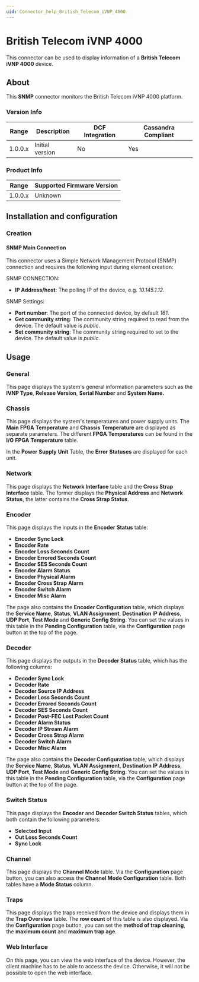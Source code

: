 ```yaml
---
uid: Connector_help_British_Telecom_iVNP_4000
---
```


# British Telecom iVNP 4000

This connector can be used to display information of a **British Telecom iVNP 4000** device.

## About

This **SNMP** connector monitors the British Telecom iVNP 4000 platform.

### Version Info

| Range | Description | DCF Integration | Cassandra Compliant |
|------------------|-----------------|---------------------|-------------------------|
| 1.0.0.x          | Initial version | No                  | Yes                     |

### Product Info

| Range | Supported Firmware Version |
|------------------|-----------------------------|
| 1.0.0.x          | Unknown                     |

## Installation and configuration

### Creation

#### SNMP Main Connection

This connector uses a Simple Network Management Protocol (SNMP) connection and requires the following input during element creation:

SNMP CONNECTION:

- **IP Address/host**: The polling IP of the device, e.g. *10.145.1.12*.

SNMP Settings:

- **Port number**: The port of the connected device, by default *161*.
- **Get community string**: The community string required to read from the device. The default value is *public*.
- **Set community string**: The community string required to set to the device. The default value is *public*.

## Usage

### General

This page displays the system's general information parameters such as the **IVNP Type**, **Release Version**, **Serial Number** and **System Name.**

### Chassis

This page displays the system's temperatures and power supply units. The **Main** **FPGA** **Temperature** and **Chassis** **Temperature** are displayed as separate parameters. The different **FPGA** **Temperatures** can be found in the **I/O** **FPGA** **Temperature** table.

In the **Power** **Supply** **Unit** Table, the **Error** **Statuses** are displayed for each unit.

### Network

This page displays the **Network Interface** table and the **Cross Strap Interface** table. The former displays the **Physical Address** and **Network Status**, the latter contains the **Cross Strap Status**.

### Encoder

This page displays the inputs in the **Encoder** **Status** table:

- **Encoder Sync Lock**
- **Encoder Rate**
- **Encoder Loss Seconds Count**
- **Encoder Errored Seconds Count**
- **Encoder SES Seconds Count**
- **Encoder Alarm Status**
- **Encoder Physical Alarm**
- **Encoder Cross Strap Alarm**
- **Encoder Switch Alarm**
- **Encoder Misc Alarm**

The page also contains the **Encoder Configuration** table, which displays the **Service Name**, **Status**, **VLAN Assignment**, **Destination IP Address**, **UDP Port**, **Test Mode** and **Generic Config String**. You can set the values in this table in the **Pending Configuration** table, via the **Configuration** page button at the top of the page.

### Decoder

This page displays the outputs in the **Decoder Status** table, which has the following columns:

- **Decoder Sync Lock**
- **Decoder Rate**
- **Decoder Source IP Address**
- **Decoder Loss Seconds Count**
- **Decoder Errored Seconds Count**
- **Decoder SES Seconds Count**
- **Decoder Post-FEC Lost Packet Count**
- **Decoder Alarm Status**
- **Decoder IP Stream Alarm**
- **Decoder Cross Strap Alarm**
- **Decoder Switch Alarm**
- **Decoder Misc Alarm**

The page also contains the **Decoder Configuration** table, which displays the **Service Name**, **Status**, **VLAN** **Assignment**, **Destination IP** **Address**, **UDP Port**, **Test Mode** and **Generic Config String**. You can set the values in this table in the **Pending Configuration** table, via the **Configuration** page button at the top of the page.

### Switch Status

This page displays the **Encoder** and **Decoder Switch Status** tables, which both contain the following parameters:

- **Selected Input**
- **Out Loss Seconds Count**
- **Sync Lock**

### Channel

This page displays the **Channel Mode** table. Via the **Configuration** page button, you can also access the **Channel Mode Configuration** table. Both tables have a **Mode Status** column.

### Traps

This page displays the traps received from the device and displays them in the **Trap Overview** table. The **row count** of this table is also displayed. Via the **Configuration** page button, you can set the **method of trap cleaning**, the **maximum count** and **maximum trap age**.

### Web Interface

On this page, you can view the web interface of the device. However, the client machine has to be able to access the device. Otherwise, it will not be possible to open the web interface.
